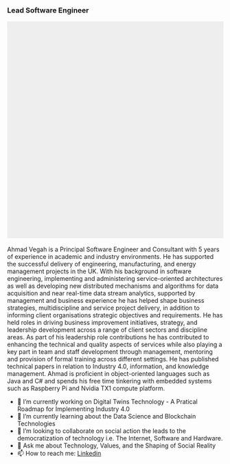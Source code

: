 ### Lead Software Engineer
![Animation](img/readme.gif)

Ahmad Vegah is a Principal Software Engineer and Consultant with 5 years of experience in academic and industry environments. He has supported the successful delivery of engineering, manufacturing, and energy management projects in the UK. With his background in software engineering, implementing and administering service-oriented architectures as well as developing new distributed mechanisms and algorithms for data acquisition and near real-time data stream analytics, supported by management and business experience he has helped shape business strategies, multidiscipline and service project delivery, in addition to informing client organisations strategic objectives and requirements. He has held roles in driving business improvement initiatives, strategy, and leadership development across a range of client sectors and discipline areas. As part of his leadership role contributions he has contributed to enhancing the technical and quality aspects of services while also playing a key part in team and staff development through management, mentoring and provision of formal training across different settings. He has published technical papers in relation to Industry 4.0, information, and knowledge management. Ahmad is proficient in object-oriented languages such as Java and C# and spends his free time tinkering with embedded systems such as Raspberry Pi and Nvidia TX1 compute platform.

- 🔭 I’m currently working on Digital Twins Technology - A Pratical Roadmap for Implementing Industry 4.0
- 🌱 I’m currently learning about the Data Science and Blockchain Technologies
- 👯 I’m looking to collaborate on social action the leads to the democratization of technology i.e. The Internet, Software and Hardware. 
- 💬 Ask me about Technology, Values, and the Shaping of Social Reality
- 📫 How to reach me: [Linkedin](https://www.linkedin.com/in/ahmad-vegah/) 


<!--
**asvegah/asvegah** is a ✨ _special_ ✨ repository because its `README.md` (this file) appears on your GitHub profile.
- 📫 How to reach me: ...
- 😄 Pronouns: ...
- ⚡ Fun fact: .
- 🤔 I’m looking for help with ...
-->
